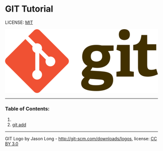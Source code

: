 # GIT Tutorial

LICENSE: [MIT](./license.md)

![git-logo](./Git-logo.svg)

---

### Table of Contents:
1. 
2. [git add](./add.md)


----

GIT Logo by Jason Long - http://git-scm.com/downloads/logos,
 license: [CC BY 3.0](https://creativecommons.org/licenses/by/3.0/)
